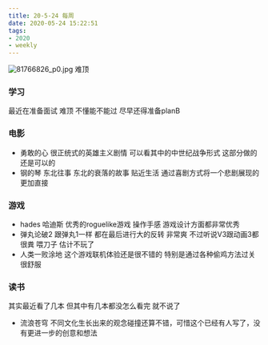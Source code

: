```yaml
---
title: 20-5-24 每周
date: 2020-05-24 15:22:51
tags:
- 2020
- weekly
---
```

![81766826_p0.jpg](https://i.loli.net/2020/05/24/nPoka2Rsr7vijmK.jpg)
难顶
<!-- more-->
### 学习
最近在准备面试 难顶 不懂能不能过 尽早还得准备planB

### 电影
- 勇敢的心 很正统式的英雄主义剧情 可以看其中的中世纪战争形式 这部分做的还是可以的
- 钢的琴 东北往事 东北的衰落的故事 贴近生活 通过喜剧方式将一个悲剧展现的更加直接

### 游戏
- hades 哈迪斯 优秀的roguelike游戏 操作手感 游戏设计方面都非常优秀
- 弹丸论破2 跟弹丸1一样 都在最后进行大的反转 非常爽 不过听说V3跟动画3都很粪 喂刀子  估计不玩了
- 人类一败涂地 这个游戏联机体验还是很不错的 特别是通过各种偷鸡方法过关很舒服

### 读书
其实最近看了几本 但其中有几本都没怎么看完 就不说了
- 流浪苍穹 不同文化生长出来的观念碰撞还算不错，可惜这个已经有人写了，没有更进一步的创意和想法

